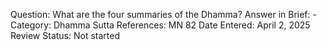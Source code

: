 Question: What are the four summaries of the Dhamma?
Answer in Brief: -
 Category: Dhamma
Sutta References: MN 82
Date Entered: April 2, 2025
Review Status: Not started